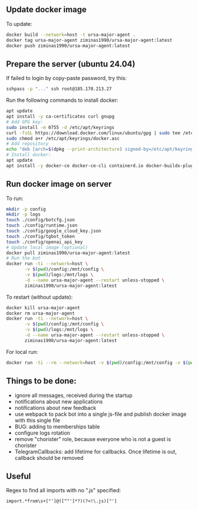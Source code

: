 ## Update docker image

To update:
```bash
docker build --network=host -t ursa-major-agent .
docker tag ursa-major-agent ziminas1990/ursa-major-agent:latest
docker push ziminas1990/ursa-major-agent:latest
```

## Prepare the server (ubuntu 24.04)
If failed to login by copy-paste password, try this:
```bash
sshpass -p "..." ssh root@185.170.213.27
```

Run the following commands to install docker:
```bash
apt update
apt install -y ca-certificates curl gnupg
# Add GPG key:
sudo install -m 0755 -d /etc/apt/keyrings
curl -fsSL https://download.docker.com/linux/ubuntu/gpg | sudo tee /etc/apt/keyrings/docker.asc > /dev/null
sudo chmod a+r /etc/apt/keyrings/docker.asc
# Add repository
echo "deb [arch=$(dpkg --print-architecture) signed-by=/etc/apt/keyrings/docker.asc] https://download.docker.com/linux/ubuntu $(lsb_release -cs) stable" | sudo tee /etc/apt/sources.list.d/docker.list > /dev/null
# Install docker:
apt update
apt install -y docker-ce docker-ce-cli containerd.io docker-buildx-plugin docker-compose-plugin
```


## Run docker image on server

To run:
```bash
mkdir -p config
mkdir -p logs
touch ./config/botcfg.json
touch ./config/runtime.json
touch ./config/google_cloud_key.json
touch ./config/tgbot_token
touch ./config/openai_api_key
# Update local image (optional)
docker pull ziminas1990/ursa-major-agent:latest
# Run the bot
docker run -ti --network=host \
       -v $(pwd)/config:/mnt/config \
       -v $(pwd)/logs:/mnt/logs \
       -d --name ursa-major-agent --restart unless-stopped \
       ziminas1990/ursa-major-agent:latest
```

To restart (without update):
```bash
docker kill ursa-major-agent
docker rm ursa-major-agent
docker run -ti --network=host \
       -v $(pwd)/config:/mnt/config \
       -v $(pwd)/logs:/mnt/logs \
       -d --name ursa-major-agent --restart unless-stopped \
       ziminas1990/ursa-major-agent:latest
```

For local run:
```bash
docker run -ti --rm --network=host -v $(pwd)/config:/mnt/config -v $(pwd)/logs:/mnt/logs --name ursa-major-agent ursa-major-agent:latest
```

## Things to be done:
* ignore all messages, received during the startup
* notifications about new applications
* notifications about new feedback
* use webpack to pack bot into a single js-file and publish docker image with this single file
* BUG: adding to memberships table
* configure logs rotation
* remove "chorister" role, because everyone who is not a guest is chorister
* TelegramCallbacks: add lifetime for callbacks. Once lifetime is out, callback should be removed

## Useful

Regex to find all imports with no ".js" specified:
```regex
import.*from\s+["']@([^"']*?)(?<!\.js)["']
```